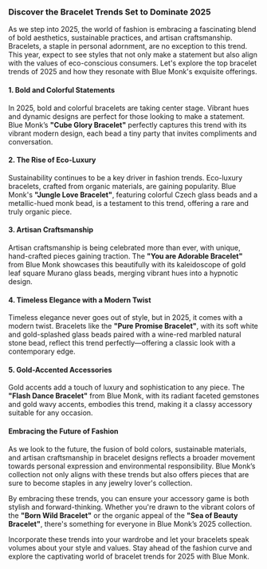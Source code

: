 ### Discover the Bracelet Trends Set to Dominate 2025

As we step into 2025, the world of fashion is embracing a fascinating blend of bold aesthetics, sustainable practices, and artisan craftsmanship. Bracelets, a staple in personal adornment, are no exception to this trend. This year, expect to see styles that not only make a statement but also align with the values of eco-conscious consumers. Let's explore the top bracelet trends of 2025 and how they resonate with Blue Monk's exquisite offerings.

#### 1. Bold and Colorful Statements

In 2025, bold and colorful bracelets are taking center stage. Vibrant hues and dynamic designs are perfect for those looking to make a statement. Blue Monk’s **"Cube Glory Bracelet"** perfectly captures this trend with its vibrant modern design, each bead a tiny party that invites compliments and conversation.

#### 2. The Rise of Eco-Luxury

Sustainability continues to be a key driver in fashion trends. Eco-luxury bracelets, crafted from organic materials, are gaining popularity. Blue Monk's **"Jungle Love Bracelet"**, featuring colorful Czech glass beads and a metallic-hued monk bead, is a testament to this trend, offering a rare and truly organic piece.

#### 3. Artisan Craftsmanship

Artisan craftsmanship is being celebrated more than ever, with unique, hand-crafted pieces gaining traction. The **"You are Adorable Bracelet"** from Blue Monk showcases this beautifully with its kaleidoscope of gold leaf square Murano glass beads, merging vibrant hues into a hypnotic design.

#### 4. Timeless Elegance with a Modern Twist

Timeless elegance never goes out of style, but in 2025, it comes with a modern twist. Bracelets like the **"Pure Promise Bracelet"**, with its soft white and gold-splashed glass beads paired with a wine-red marbled natural stone bead, reflect this trend perfectly—offering a classic look with a contemporary edge.

#### 5. Gold-Accented Accessories

Gold accents add a touch of luxury and sophistication to any piece. The **"Flash Dance Bracelet"** from Blue Monk, with its radiant faceted gemstones and gold wavy accents, embodies this trend, making it a classy accessory suitable for any occasion.

#### Embracing the Future of Fashion

As we look to the future, the fusion of bold colors, sustainable materials, and artisan craftsmanship in bracelet designs reflects a broader movement towards personal expression and environmental responsibility. Blue Monk’s collection not only aligns with these trends but also offers pieces that are sure to become staples in any jewelry lover's collection.

By embracing these trends, you can ensure your accessory game is both stylish and forward-thinking. Whether you're drawn to the vibrant colors of the **"Born Wild Bracelet"** or the organic appeal of the **"Sea of Beauty Bracelet"**, there's something for everyone in Blue Monk’s 2025 collection.

Incorporate these trends into your wardrobe and let your bracelets speak volumes about your style and values. Stay ahead of the fashion curve and explore the captivating world of bracelet trends for 2025 with Blue Monk.